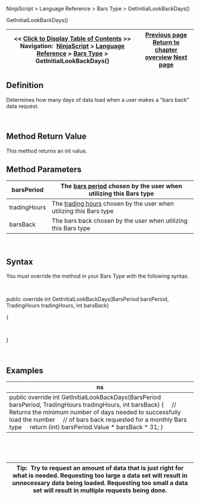 ﻿


NinjaScript \> Language Reference \> Bars Type \> GetInitialLookBackDays()






















GetInitialLookBackDays()







| \<\< [Click to Display Table of Contents](getinitiallookbackdays.md) \>\> **Navigation:**     [NinjaScript](ninjascript-1.md) \> [Language Reference](language_reference_wip-1.md) \> [Bars Type](bars_type-1.md) \> GetInitialLookBackDays() | [Previous page](defaultchartstyle-1.md) [Return to chapter overview](bars_type-1.md) [Next page](getpercentcomplete-1.md) |
| --- | --- |











## Definition


Determines how many days of data load when a user makes a "bars back" data request.


 


## Method Return Value


This method returns an int value.


## 


## Method Parameters




| barsPeriod | The [bars period](barsperiod-1.md) chosen by the user when utilizing this Bars type |
| --- | --- |
| tradingHours | The [trading hours](tradinghours-1.md) chosen by the user when utilizing this Bars type |
| barsBack | The bars back chosen by the user when utilizing this Bars type |



 


## Syntax
You must override the method in your Bars Type with the following syntax.


   

public override int GetInitialLookBackDays(BarsPeriod barsPeriod, TradingHours tradingHours, int barsBack)   

{  

   

}


 


## 


## Examples




| ns |
| --- |
| public override int GetInitialLookBackDays(BarsPeriod barsPeriod, TradingHours tradingHours, int barsBack) {      // Returns the minimum number of days needed to successfully load the number      // of bars back requested for a monthly Bars type      return (int) barsPeriod.Value \* barsBack \* 31; } |



 


 




| Tip:  Try to request an amount of data that is just right for what is needed. Requesting too large a data set will result in unnecessary data being loaded. Requesting too small a data set will result in multiple requests being done. |
| --- |









